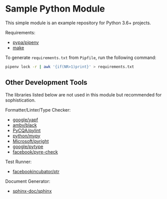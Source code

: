 # Sample Python Module

This simple module is an example repository for Python 3.6+ projects.

Requirements:

* [pypa/pipenv](https://github.com/pypa/pipenv)
* [make](https://www.gnu.org/software/make/manual/)

To generate `requirements.txt` from `Pipfile`, run the following command:
```bash
pipenv lock -r | awk '{if(NR>1)print}' > requirements.txt
```

## Other Development Tools

The libraries listed below are not used in this module but recommended for sophistication.

Formatter/Linter/Type Checker:

* [google/yapf](https://github.com/google/yapf)
* [ambv/black](https://github.com/ambv/black)
* [PyCQA/pylint](https://github.com/PyCQA/pylint)
* [python/mypy](https://github.com/python/mypy)
* [Microsoft/pyright](https://github.com/Microsoft/pyright)
* [google/pytype](https://github.com/google/pytype)
* [facebook/pyre-check](https://github.com/facebook/pyre-check)

Test Runner:

* [facebookincubator/ptr](https://github.com/facebookincubator/ptr)

Document Generator:

* [sphinx-doc/sphinx](https://github.com/sphinx-doc/sphinx)
